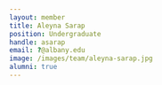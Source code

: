 ```yaml
---
layout: member
title: Aleyna Sarap
position: Undergraduate
handle: asarap
email: ?@albany.edu
image: /images/team/aleyna-sarap.jpg
alumni: true
---
```



